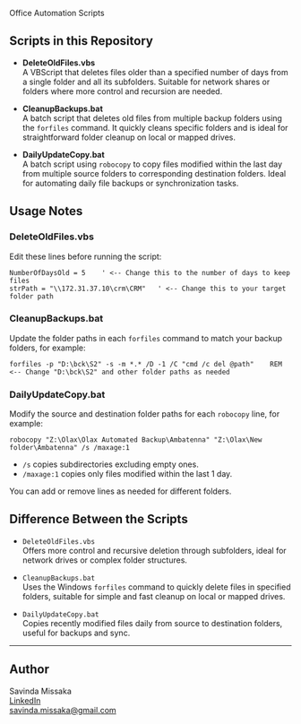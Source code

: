 Office Automation Scripts

## Scripts in this Repository

- **DeleteOldFiles.vbs**  
  A VBScript that deletes files older than a specified number of days from a single folder and all its subfolders. Suitable for network shares or folders where more control and recursion are needed.

- **CleanupBackups.bat**  
  A batch script that deletes old files from multiple backup folders using the `forfiles` command. It quickly cleans specific folders and is ideal for straightforward folder cleanup on local or mapped drives.

- **DailyUpdateCopy.bat**  
  A batch script using `robocopy` to copy files modified within the last day from multiple source folders to corresponding destination folders. Ideal for automating daily file backups or synchronization tasks.

## Usage Notes

### DeleteOldFiles.vbs

Edit these lines before running the script:

    NumberOfDaysOld = 5    ' <-- Change this to the number of days to keep files
    strPath = "\\172.31.37.10\crm\CRM"   ' <-- Change this to your target folder path

### CleanupBackups.bat

Update the folder paths in each `forfiles` command to match your backup folders, for example:

    forfiles -p "D:\bck\S2" -s -m *.* /D -1 /C "cmd /c del @path"    REM <-- Change "D:\bck\S2" and other folder paths as needed

### DailyUpdateCopy.bat

Modify the source and destination folder paths for each `robocopy` line, for example:

    robocopy "Z:\Olax\Olax Automated Backup\Ambatenna" "Z:\Olax\New folder\Ambatenna" /s /maxage:1

- `/s` copies subdirectories excluding empty ones.  
- `/maxage:1` copies only files modified within the last 1 day.

You can add or remove lines as needed for different folders.

## Difference Between the Scripts

- `DeleteOldFiles.vbs`  
  Offers more control and recursive deletion through subfolders, ideal for network drives or complex folder structures.

- `CleanupBackups.bat`  
  Uses the Windows `forfiles` command to quickly delete files in specified folders, suitable for simple and fast cleanup on local or mapped drives.

- `DailyUpdateCopy.bat`  
  Copies recently modified files daily from source to destination folders, useful for backups and sync.

---

## Author

Savinda Missaka  
[LinkedIn](https://www.linkedin.com/in/savinda-missaka-52b49425a)  
savinda.missaka@gmail.com
